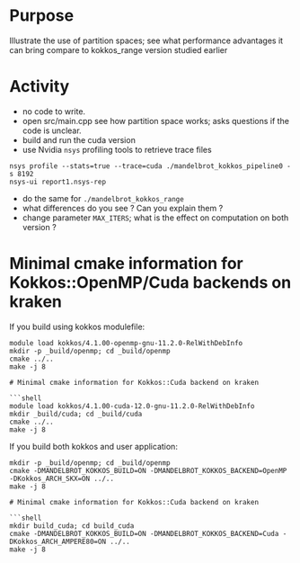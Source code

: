 # Purpose

Illustrate the use of partition spaces; see what performance advantages it can bring compare to kokkos_range version studied earlier

# Activity

- no code to write.
- open src/main.cpp see how partition space works; asks questions if the code is unclear.
- build and run the cuda version
- use Nvidia `nsys` profiling tools to retrieve trace files

```shell
nsys profile --stats=true --trace=cuda ./mandelbrot_kokkos_pipeline0 -s 8192
nsys-ui report1.nsys-rep
```
- do the same for `./mandelbrot_kokkos_range`
- what differences do you see ? Can you explain them ?
- change parameter `MAX_ITERS`; what is the effect on computation on both version ?


# Minimal cmake information for Kokkos::OpenMP/Cuda backends on kraken

If you build using kokkos modulefile:
```shell
module load kokkos/4.1.00-openmp-gnu-11.2.0-RelWithDebInfo
mkdir -p _build/openmp; cd _build/openmp
cmake ../..
make -j 8

# Minimal cmake information for Kokkos::Cuda backend on kraken

```shell
module load kokkos/4.1.00-cuda-12.0-gnu-11.2.0-RelWithDebInfo
mkdir _build/cuda; cd _build/cuda
cmake ../..
make -j 8
```

If you build both kokkos and user application:
```shell
mkdir -p _build/openmp; cd _build/openmp
cmake -DMANDELBROT_KOKKOS_BUILD=ON -DMANDELBROT_KOKKOS_BACKEND=OpenMP -DKokkos_ARCH_SKX=ON ../..
make -j 8

# Minimal cmake information for Kokkos::Cuda backend on kraken

```shell
mkdir build_cuda; cd build_cuda
cmake -DMANDELBROT_KOKKOS_BUILD=ON -DMANDELBROT_KOKKOS_BACKEND=Cuda -DKokkos_ARCH_AMPERE80=ON ../..
make -j 8
```
